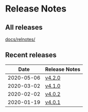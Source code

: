 # Release Notes

## All releases

[docs/relnotes/](docs/relnotes/)

## Recent releases

| Date       | Release Notes                     |
|------------|-----------------------------------|
| 2020-05-06 | [v4.2.0](docs/relnotes/4.2.0.txt) |
| 2020-03-02 | [v4.1.0](docs/relnotes/4.1.0.txt) |
| 2020-02-02 | [v4.0.2](docs/relnotes/4.0.2.txt) |
| 2020-01-19 | [v4.0.1](docs/relnotes/4.0.1.txt) |


